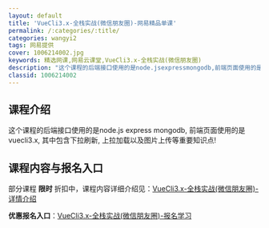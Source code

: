 ```yaml
---
layout: default
title: 'VueCli3.x-全栈实战(微信朋友圈)-网易精品单课'
permalink: /:categories/:title/
categories: wangyi2
tags: 网易提供
cover: 1006214002.jpg
keywords: 精选网课,网易云课堂,VueCli3.x-全栈实战(微信朋友圈)
description: "这个课程的后端接口使用的是node.jsexpressmongodb,前端页面使用的是vuecli3.x,其中包含下拉刷新,上拉加载以及图片上传等重要知识点!VueCli3.x-全栈实战(微"
classid: 1006214002
---
```


## 课程介绍

这个课程的后端接口使用的是node.js express mongodb, 前端页面使用的是vuecli3.x, 其中包含下拉刷新, 上拉加载以及图片上传等重要知识点!

## 课程内容与报名入口

部分课程 **限时** 折扣中，课程内容详细介绍见：[VueCli3.x-全栈实战(微信朋友圈)-详情介绍](https://study.163.com/course/introduction/1006214002.htm?share=1&shareId=1025206652&utm_campaign=share&utm_medium=iphoneShare&utm_source=&utm_u=1025206652)

**优惠报名入口**：[VueCli3.x-全栈实战(微信朋友圈)-报名学习](https://study.163.com/course/introduction/1006214002.htm?share=1&shareId=1025206652&utm_campaign=share&utm_medium=iphoneShare&utm_source=&utm_u=1025206652)


